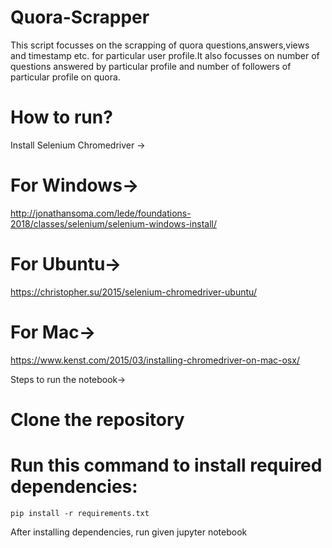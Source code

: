 # Quora-Scrapper

This script focusses on the scrapping of quora questions,answers,views and timestamp etc. for particular user profile.It also focusses on  number of questions answered by particular profile and number of followers of particular profile on quora. 

# How to run?

Install Selenium Chromedriver ->
# For Windows->
http://jonathansoma.com/lede/foundations-2018/classes/selenium/selenium-windows-install/

# For Ubuntu->
https://christopher.su/2015/selenium-chromedriver-ubuntu/

# For Mac->
https://www.kenst.com/2015/03/installing-chromedriver-on-mac-osx/

Steps to run the notebook->
# Clone the repository

# Run this command to install required dependencies:
    pip install -r requirements.txt

After installing dependencies, run given jupyter notebook

